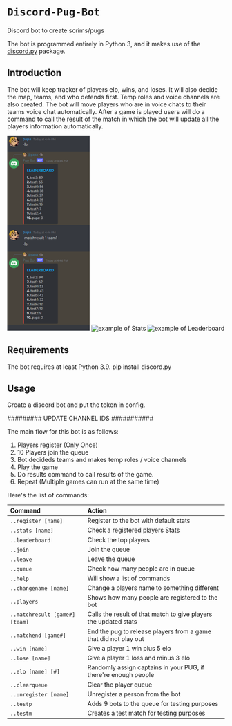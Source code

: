 # `Discord-Pug-Bot`
Discord bot to create scrims/pugs

The bot is programmed entirely in Python 3, and it makes use of the [discord.py](https://github.com/Rapptz/discord.py) package.

## Introduction

The bot will keep tracker of players elo, wins, and loses. It will also decide the map, teams, and who defends first. Temp roles and voice channels are also created. The bot will move players who are in voice chats to their teams voice chat automatically. After a game is played users will do a command to call the result of the match in which the bot will update all the players information automatically.

![example of Match being made](data/LN7Jt9L.png)
![example of Stats](https://imgur.com/gaGzC7z)
![example of Leaderboard](https://imgur.com/LN7Jt9L)


## Requirements

The bot requires at least Python 3.9. 
pip install discord.py

## Usage

Create a discord bot and put the token in config.

######### UPDATE CHANNEL IDS ###########

The main flow for this bot is as follows:

1. Players register (Only Once)
2. 10 Players join the queue
3. Bot decideds teams and makes temp roles / voice channels
4. Play the game
5. Do results command to call results of the game.
6. Repeat
(Multiple games can run at the same time)

Here's the list of commands:

| Command                       | Action                                                                                                     |
| :---------------------------- | :--------------------------------------------------------------------------------------------------------- |
| `..register [name]`           | Register to the bot with default stats                                                                     |
| `..stats [name]`              | Check a registered players Stats                                                                           |
| `..leaderboard   `            | Check the top players                                                                                      |
| `..join`                      | Join the queue                                                                                             |
| `..leave`                     | Leave the queue                                                                                            |
| `..queue `                    | Check how many people are in queue                                                                         |
| `..help`                      | Will show a list of commands                                                                               |
| `..changename [name]`         | Change a players name to something different                                                               |
| `..players`                   | Shows how many people are registered to the bot                                                            |
| `..matchresult [game#] [team]`| Calls the result of that match to give players the updated stats                                           |
| `..matchend [game#]`          | End the pug to release players from a game that did not play out                                           |
| `..win [name]`                | Give a player 1 win plus 5 elo                                                                             |
| `..lose [name]`               | Give a player 1 loss and minus 3 elo                                                                       |
| `..elo [name] [#]`            | Randomly assign captains in your PUG, if there're enough people                                            |
| `..clearqueue`                | Clear the player queue                                                                                     |
| `..unregister [name]`         | Unregister a person from the bot                                                                           |
| `..testp`                     | Adds 9 bots to the queue for testing purposes                                                              |
| `..testm`                     | Creates a test match for testing purposes                                                                  |
